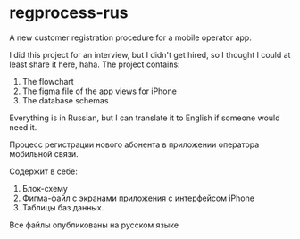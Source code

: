 # regprocess-rus
A new customer registration procedure for a mobile operator app.

I did this project for an interview, but I didn't get hired, so I thought I could at least share it here, haha.
The project contains:
1) The flowchart
2) The figma file of the app views for iPhone
3) The database schemas

Everything is in Russian, but I can translate it to English if someone would need it.

Процесс регистрации нового абонента в приложении оператора мобильной связи.

Содержит в себе:
1) Блок-схему
2) Фигма-файл с экранами приложения с интерфейсом iPhone
3) Таблицы баз данных.

Все файлы опубликованы на русском языке
